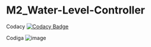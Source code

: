 # M2_Water-Level-Controller
Codacy [![Codacy Badge](https://app.codacy.com/project/badge/Grade/c378f37419424decac62b2622ebe1ff7)](https://www.codacy.com/gh/HemantRam/M2_Water-Level-Controller/dashboard?utm_source=github.com&amp;utm_medium=referral&amp;utm_content=HemantRam/M2_Water-Level-Controller&amp;utm_campaign=Badge_Grade)

Codiga ![image](https://user-images.githubusercontent.com/101475964/164980007-94a16c95-6657-4274-856f-288aa7061580.png)


